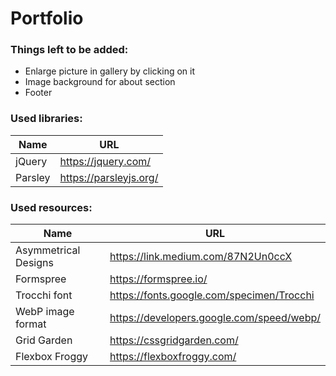 # Portfolio

### Things left to be added:
* Enlarge picture in gallery by clicking on it
* Image background for about section
* Footer

### Used libraries:
| Name | URL |
| ---- | --- |
| jQuery | https://jquery.com/ |
| Parsley | https://parsleyjs.org/ |

### Used resources:
| Name | URL |
| ---- | --- |
| Asymmetrical Designs | https://link.medium.com/87N2Un0ccX |
| Formspree | https://formspree.io/ |
| Trocchi font | https://fonts.google.com/specimen/Trocchi |
| WebP image format | https://developers.google.com/speed/webp/ |
| Grid Garden | https://cssgridgarden.com/ |
| Flexbox Froggy | https://flexboxfroggy.com/ |